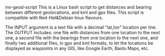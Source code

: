 inv-geod-script
This is a Linux bash script to get distances and bearing between different
geolocations, and kml and gpx files.
This script is compatible with Red-Hat&Debian linux flavours.

The INPUT argument is a text file with a decimal "lat,lon" location per line.
The OUTPUT includes: one file with distances from one location to the next
one, a second file with the bearings from one location to the next one, and
finally two additional files, in gpx and kml formats, to let the locations be
displayed as waypoints in any GIS, like Google Earth, Baidu Maps, etc.
